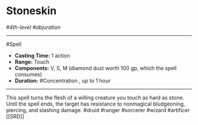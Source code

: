 # Stoneskin
*#4th-level #abjuration*
___ 
#Spell
- **Casting Time:** 1 action
- **Range:** Touch
- **Components:** V, S, M (diamond dust worth 100 gp, which the spell consumes)
- **Duration:** #Concentration , up to 1 hour
---
This spell turns the flesh of a willing creature you touch as hard as stone. Until the spell ends, the target has resistance to nonmagical bludgeoning, piercing, and slashing damage.
#druid
#ranger
#sorcerer
#wizard
#artificer
[[SRD]]